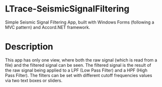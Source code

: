 # LTrace-SeismicSignalFiltering
Simple Seismic Signal Filtering App, built with Windows Forms (following a MVC pattern) and Accord.NET framework.

# Description
This app has only one view, where both the raw signal (which is read from a file) and the filtered signal can be seen. 
The filtered signal is the result of the raw signal being applied to a LPF (Low Pass Filter) and a HPF (High Pass Filter). The filters
can be set with different cutoff frequencies values via two text boxes or sliders.
